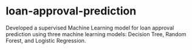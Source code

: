 # loan-approval-prediction
Developed a supervised Machine Learning model for loan approval prediction using three machine learning models: Decision Tree, Random Forest, and Logistic Regression.
